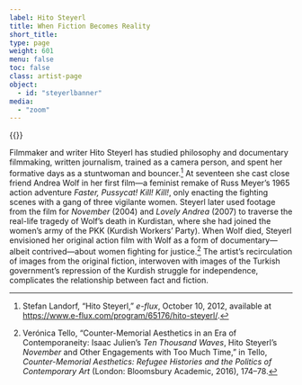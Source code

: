 ```yaml
---
label: Hito Steyerl
title: When Fiction Becomes Reality
short_title:
type: page
weight: 601
menu: false
toc: false
class: artist-page
object:
  - id: "steyerlbanner"
media:
  - "zoom"
---
```

{{<q-figure id="steyerlbanner">}}

Filmmaker and writer Hito Steyerl has studied philosophy and documentary filmmaking, written journalism, trained as a camera person, and spent her formative days as a stuntwoman and bouncer.[^1] At seventeen she cast close friend Andrea Wolf in her first film—a feminist remake of Russ Meyer’s 1965 action adventure *Faster, Pussycat! Kill! Kill!*, only enacting the fighting scenes with a gang of three vigilante women. Steyerl later used footage from the film for *November* (2004) and *Lovely Andrea* (2007) to traverse the real-life tragedy of Wolf’s death in Kurdistan, where she had joined the women’s army of the PKK (Kurdish Workers’ Party). When Wolf died, Steyerl envisioned her original action film with Wolf as a form of documentary—albeit contrived—about women fighting for justice.[^2] The artist’s recirculation of images from the original fiction, interwoven with images of the Turkish government’s repression of the Kurdish struggle for independence, complicates the relationship between fact and fiction.

[^1]: Stefan Landorf, “Hito Steyerl,” *e-flux*, October 10, 2012, available at https://www.e-flux.com/program/65176/hito-steyerl/.

[^2]: Verónica Tello, “Counter-Memorial Aesthetics in an Era of Contemporaneity: Isaac Julien’s *Ten Thousand Waves*, Hito Steyerl’s *November* and Other Engagements with Too Much Time,” in Tello, *Counter-Memorial Aesthetics: Refugee Histories and the Politics of Contemporary Art* (London: Bloomsbury Academic, 2016), 174–78.
